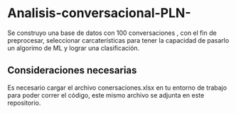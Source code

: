 # Analisis-conversacional-PLN-
Se construyo una base de datos con 100 conversaciones , con el fin de preprocesar, seleccionar carcaterísticas para  tener la capacidad de pasarlo un algorimo de ML y lograr una clasificación.
## Consideraciones necesarias

Es necesario cargar el archivo conersaciones.xlsx en tu entorno de trabajo para poder correr el código, este mismo archivo se adjunta en este repositorio.
